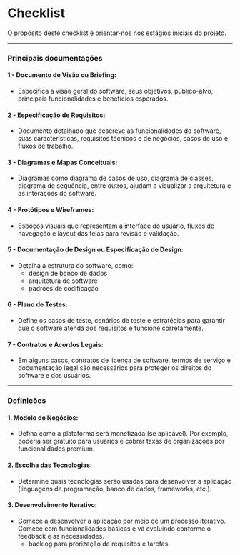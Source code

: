 # Checklist
O propósito deste checklist é orientar-nos nos estágios iniciais do projeto.

<hr />

### Principais documentações

#### 1 - Documento de Visão ou Briefing: 
- Especifica a visão geral do software, seus objetivos, público-alvo, principais funcionalidades e benefícios esperados.

#### 2 - Especificação de Requisitos: 
- Documento detalhado que descreve as funcionalidades do software, suas características, requisitos técnicos e de negócios, casos de uso e fluxos de trabalho.

#### 3 - Diagramas e Mapas Conceituais: 
- Diagramas como diagrama de casos de uso, diagrama de classes, diagrama de sequência, entre outros, ajudam a visualizar a arquitetura e as interações do software.

#### 4 - Protótipos e Wireframes: 
- Esboços visuais que representam a interface do usuário, fluxos de navegação e layout das telas para revisão e validação.

#### 5 - Documentação de Design ou Especificação de Design: 
- Detalha a estrutura do software, como:
    - design de banco de dados
    - arquitetura de software 
    - padrões de codificação

#### 6 - Plano de Testes: 
- Define os casos de teste, cenários de teste e estratégias para garantir que o software atenda aos requisitos e funcione corretamente.

#### 7 - Contratos e Acordos Legais: 
- Em alguns casos, contratos de licença de software, termos de serviço e documentação legal são necessários para proteger os direitos do software e dos usuários.

<hr />

### Definições

#### 1. Modelo de Negócios: 
- Defina como a plataforma será monetizada (se aplicável). Por exemplo, poderia ser gratuito para usuários e cobrar taxas de organizações por funcionalidades premium.


#### 2. Escolha das Tecnologias:
- Determine quais tecnologias serão usadas para desenvolver a aplicação (linguagens de programação, banco de dados, frameworks, etc.).


#### 3. Desenvolvimento Iterativo:
- Comece a desenvolver a aplicação por meio de um processo iterativo. Comece com funcionalidades básicas e vá evoluindo conforme o feedback e as necessidades.
    - backlog para prorização de requisitos e tarefas.



